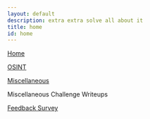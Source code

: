 ```yaml
---
layout: default
description: extra extra solve all about it
title: home
id: home
---
```


<link rel="stylesheet" href="writeupcss.css">

<!-- add navigation here -->

[Home](https://stainedswan.github.io/UIUCTF-2024)

[OSINT](https://stainedswan.github.io/UIUCTF-2024/OSINT)

[Miscellaneous](https://stainedswan.github.io/UIUCTF-2024/Miscellaneous)

Miscellaneous Challenge Writeups

[Feedback Survey](https://stainedswan.github.io/UIUCTF-2024/Miscellaneous/Feedback)